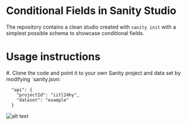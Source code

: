 # Conditional Fields in Sanity Studio

The repository contains a clean studio created with `sanity init` with a simplest possible schema to showcase conditional fields.

# Usage instructions

#. Clone the code and point it to your own Sanity project and data set by modifying `sanity.json:

```
  "api": {
    "projectId": "iitl24hy",
    "dataset": "example"
  }
```

![alt text](https://raw.githubusercontent.com/username/projectname/branch/path/to/img.png)
